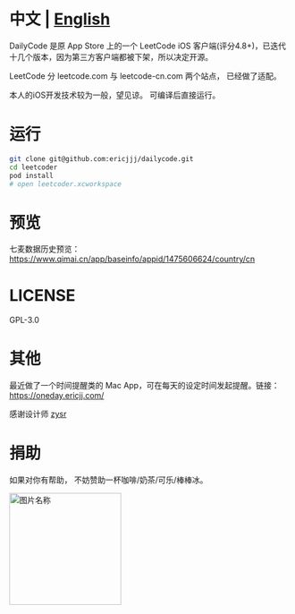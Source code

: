 # 中文 | [English](https://github.com/ericjjj/dailycode/blob/master/README-EN.md)

DailyCode 是原 App Store 上的一个 LeetCode iOS 客户端(评分4.8+)，已迭代十几个版本，因为第三方客户端都被下架，所以决定开源。

LeetCode 分 leetcode.com 与 leetcode-cn.com 两个站点， 已经做了适配。

本人的iOS开发技术较为一般，望见谅。 可编译后直接运行。

# 运行

``` bash
git clone git@github.com:ericjjj/dailycode.git
cd leetcoder
pod install
# open leetcoder.xcworkspace
```

# 预览

七麦数据历史预览： https://www.qimai.cn/app/baseinfo/appid/1475606624/country/cn

<!-- ![](https://tva1.sinaimg.cn/large/0082zybply1gcaystt77aj30dt0ojdi5.jpg)
![](https://tva1.sinaimg.cn/large/0082zybply1gcayt3jd8xj30dt0oj0uy.jpg)
![](https://tva1.sinaimg.cn/large/0082zybply1gcayt7ll53j30dt0ojmzd.jpg)
![](https://tva1.sinaimg.cn/large/0082zybply1gcaytsgghsj30dt0oj0tn.jpg)
![](https://tva1.sinaimg.cn/large/0082zybply1gcaytyh477j30dt0ojwh1.jpg)
![](https://tva1.sinaimg.cn/large/0082zybply1gcayu25oaoj30dt0ojwfy.jpg)
![](https://tva1.sinaimg.cn/large/0082zybply1gcayu680wij30dt0ojgnv.jpg)
![](https://tva1.sinaimg.cn/large/0082zybply1gcayu9oq9zj30dt0ojwgi.jpg)
![](https://tva1.sinaimg.cn/large/0082zybply1gcayuczwrzj30dt0oj74u.jpg)
 -->

# LICENSE

GPL-3.0

# 其他

最近做了一个时间提醒类的 Mac App，可在每天的设定时间发起提醒。链接： https://oneday.ericjj.com/

感谢设计师 [zysr](https://qiqimonkey.github.io/)

# 捐助

如果对你有帮助， 不妨赞助一杯咖啡/奶茶/可乐/棒棒冰。

 <img src="https://ericjjjblog.oss-cn-beijing.aliyuncs.com/uPic/2020-03-06-12-39-57-2381583469571_.pic_hd.jpg" width = "200" height = "200" alt="图片名称" align=center />
